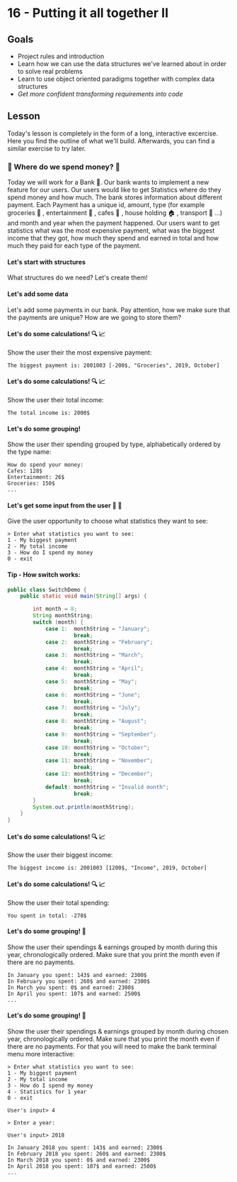 # 16 - Putting it all together II

<Teacher name="Alina"></Teacher>

## Goals

- Project rules and introduction
- Learn how we can use the data structures we've learned about in order to solve real problems
- Learn to use object oriented paradigms together with complex data structures
- *Get more confident transforming requirements into code*

## Lesson

Today's lesson is completely in the form of a long, interactive excercise. Here you find the outline of what we'll build. Afterwards, you can find a similar exercise to try later.

### :money_with_wings: Where do we spend money? :money_with_wings: 

Today we will work for a Bank :bank:. Our bank wants to implement a new feature for our users. Our users would like 
to get Statistics where do they spend money and how much. The bank stores information about different payment. Each 
Payment has a unique id, amount, type (for example groceries :tomato: , entertainment :movie_camera: , cafes :tropical_drink:
 , house holding :house: , transport :bus: ...) and month and year when the payment happened. Our users want to get 
 statistics what was the most expensive payment, what was the biggest income that they got, how much they spend and earned in total and how much they paid for each type of the 
 payment.

#### Let's start with structures
What structures do we need? Let's create them!

#### Let's add some data
Let's add some payments in our bank. Pay attention, how we make sure that the payments are unique? How are we going 
to store them?

#### Let's do some calculations! :mag: :chart_with_upwards_trend:
Show the user their the most expensive payment:

```
The biggest payment is: 2001003 [-200$, "Groceries", 2019, October]
```

#### Let's do some calculations! :mag: :chart_with_upwards_trend:
Show the user their total income:

```
The total income is: 2000$
```

#### Let's do some grouping!
Show the user their spending grouped by type, alphabetically ordered by the type name:

```
How do spend your money:
Cafes: 128$
Entertainment: 26$
Groceries: 150$
...
```

#### Let's get some input from the user :man: :woman: 
Give the user opportunity to choose what statistics they want to see:
```
> Enter what statistics you want to see: 
1 - My biggest payment
2 - My total income
3 - How do I spend my money
0 - exit

```

#### Tip - How switch works: 
```java
public class SwitchDemo {
    public static void main(String[] args) {

        int month = 8;
        String monthString;
        switch (month) {
            case 1:  monthString = "January";
                     break;
            case 2:  monthString = "February";
                     break;
            case 3:  monthString = "March";
                     break;
            case 4:  monthString = "April";
                     break;
            case 5:  monthString = "May";
                     break;
            case 6:  monthString = "June";
                     break;
            case 7:  monthString = "July";
                     break;
            case 8:  monthString = "August";
                     break;
            case 9:  monthString = "September";
                     break;
            case 10: monthString = "October";
                     break;
            case 11: monthString = "November";
                     break;
            case 12: monthString = "December";
                     break;
            default: monthString = "Invalid month";
                     break;
        }
        System.out.println(monthString);
    }
}
```

#### Let's do some calculations! :mag: :chart_with_upwards_trend:
Show the user their biggest income:

```
The biggest income is: 2001003 [1200$, "Income", 2019, October]
```

#### Let's do some calculations! :mag: :chart_with_upwards_trend:
Show the user their total spending:

```
You spent in total: -278$
```

#### Let's do some grouping! :calendar: 
Show the user their spendings & earnings grouped by month during this year, chronologically ordered. Make sure that 
you print the month even if there are no payments.

```
In January you spent: 143$ and earned: 2300$
In February you spent: 260$ and earned: 2300$
In March you spent: 0$ and earned: 2300$
In April you spent: 107$ and earned: 2500$
...
```

#### Let's do some grouping! :calendar: 
Show the user their spendings & earnings grouped by month during chosen year, chronologically ordered. Make sure that 
you print the month even if there are no payments. For that you will need to make the bank terminal menu more 
interactive:
```
> Enter what statistics you want to see: 
1 - My biggest payment
2 - My total income
3 - How do I spend my money
4 - Statistics for 1 year
0 - exit

User's input> 4

> Enter a year: 

User's input> 2018

In January 2018 you spent: 143$ and earned: 2300$
In February 2018 you spent: 260$ and earned: 2300$
In March 2018 you spent: 0$ and earned: 2300$
In April 2018 you spent: 107$ and earned: 2500$
...

```
